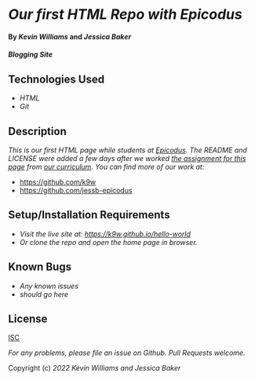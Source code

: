 # _Our first HTML Repo with Epicodus_

#### By _**Kevin Williams**_ and _**Jessica Baker**_

#### _Blogging Site_


## Technologies Used

* _HTML_
* _Git_


## Description

_This is our first HTML page while students at
[Epicodus](https://epicodus.com). The README and LICENSE were added a
few days after we worked [the assignment for this
page](https://www.learnhowtoprogram.com/introduction-to-programming-part-time-react-track/git-html-and-css/practice-tracking-changes-with-git)
from [our curriculum](https://learnhowtoprogram.com). You can find
more of our work at:_

* https://github.com/k9w
* https://github.com/jessb-epicodus


## Setup/Installation Requirements

* _Visit the live site at: https://k9w.github.io/hello-world_
* _Or clone the repo and open the home page in browser._


## Known Bugs

* _Any known issues_
* _should go here_


## License

[ISC](https://choosealicense.com/licenses/isc)

_For any problems, please file an issue on Github. Pull Requests welcome._

Copyright (c) _2022_ _Kevin Williams and Jessica Baker_
